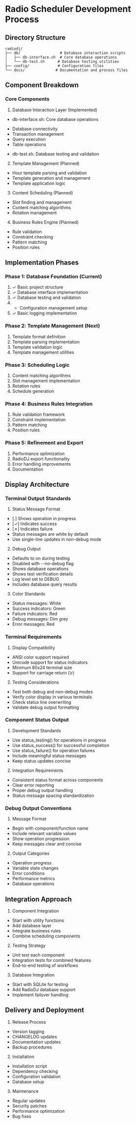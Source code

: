# Radio Scheduler Development Process

## Directory Structure

```
radiodj/
├── db/                  # Database interaction scripts
│   ├── db-interface.sh  # Core database operations
│   └── db-test.sh      # Database testing utilities
├── config/             # Configuration files
└── docs/              # Documentation and process files
```

## Component Breakdown

### Core Components

1. Database Interaction Layer (Implemented)
- db-interface.sh: Core database operations
* Database connectivity
* Transaction management
* Query execution
* Table operations
- db-test.sh: Database testing and validation

2. Template Management (Planned)
- Hour template parsing and validation
- Template generation and management
- Template application logic

3. Content Scheduling (Planned)
- Slot finding and management
- Content matching algorithms
- Rotation management

4. Business Rules Engine (Planned)
- Rule validation
- Constraint checking
- Pattern matching
- Position rules
## Implementation Phases

### Phase 1: Database Foundation (Current)
1. ✓ Basic project structure
2. ✓ Database interface implementation
3. ✓ Database testing and validation
4. - Configuration management setup
5. ✓ Basic logging implementation

### Phase 2: Template Management (Next)
1. Template format definition
2. Template parsing implementation
3. Template validation logic
4. Template management utilities

### Phase 3: Scheduling Logic
1. Content matching algorithms
2. Slot management implementation
3. Rotation rules
4. Schedule generation

### Phase 4: Business Rules Integration
1. Rule validation framework
2. Constraint implementation
3. Pattern matching
4. Position rules

### Phase 5: Refinement and Export
1. Performance optimization
2. RadioDJ export functionality
3. Error handling improvements
4. Documentation
## Display Architecture

### Terminal Output Standards
1. Status Message Format
- [.] Shows operation in progress
- [✓] Indicates success
- [✗] Indicates failure
- Status messages are white by default
- Use single-line updates in non-debug mode

2. Debug Output
- Defaults to on during testing
- Disabled with --no-debug flag
- Shows database operations
- Shows test verification details
- Log level set to DEBUG
- Includes database query results

3. Color Standards
- Status messages: White
- Success indicators: Green
- Failure indicators: Red
- Debug messages: Dim grey
- Error messages: Red

### Terminal Requirements
1. Display Compatibility
- ANSI color support required
- Unicode support for status indicators
- Minimum 80x24 terminal size
- Support for carriage return (\r)

2. Testing Considerations
- Test both debug and non-debug modes
- Verify color display in various terminals
- Check status line overwriting
- Validate debug output formatting

### Component Status Output
1. Development Standards
- Use status_testing() for operations in progress
- Use status_success() for successful completion
- Use status_failure() for operation failures
- Include meaningful status messages
- Keep status updates concise

2. Integration Requirements
- Consistent status format across components
- Clear error reporting
- Proper debug output handling
- Status message spacing standardization

### Debug Output Conventions
1. Message Format
- Begin with component/function name
- Include relevant variable values
- Show operation progression
- Keep messages clear and concise

2. Output Categories
- Operation progress
- Variable state changes
- Error conditions
- Performance metrics
- Database operations

## Integration Approach

1. Component Integration
- Start with utility functions
- Add database layer
- Integrate business rules
- Combine scheduling components

2. Testing Strategy
- Unit test each component
- Integration tests for combined features
- End-to-end testing of workflows

3. Database Integration
- Start with SQLite for testing
- Add RadioDJ database support
- Implement failover handling

## Delivery and Deployment

1. Release Process
- Version tagging
- CHANGELOG updates
- Documentation updates
- Backup procedures

2. Installation
- Installation script
- Dependency checking
- Configuration validation
- Database setup

3. Maintenance
- Regular updates
- Security patches
- Performance optimization
- Bug fixes

